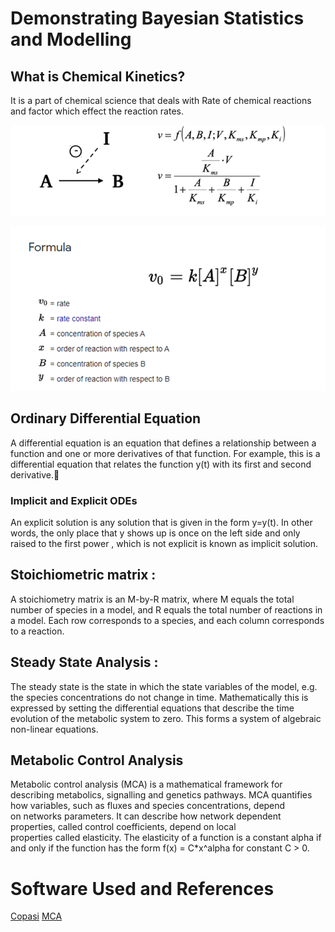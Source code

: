 
# Demonstrating Bayesian Statistics and Modelling 

## What is Chemical Kinetics?

It is a part of chemical science that deals with Rate of chemical reactions and factor which effect the reaction rates.

![A Gives B](https://github.com/Rahul-Ganesan/Bioinformatics-and-Biological-Systems/blob/09b0cc740e373a5e58892e7bc813b51358c5059d/Bayesian%20Statistics%20and%20Modelling/One.png)

   ![Rate Law](https://github.com/Rahul-Ganesan/Bioinformatics-and-Biological-Systems/blob/34bc12d01edeb87b3ec4fbb1f0983e00d54b73c3/Bayesian%20Statistics%20and%20Modelling/Two.jpg)


## Ordinary Differential Equation

A differential equation is an equation that defines a relationship 
between a function and one or more derivatives of that function.
For example, this is a differential equation that relates the function y(t) with its first and second derivative.

### Implicit and Explicit ODEs

An explicit solution is any solution that is given in the form y=y(t). In other words, the only place that y shows up is once on the left side and only raised to the first power , which is not explicit is known as implicit solution.

## Stoichiometric matrix :

A stoichiometry matrix is an M-by-R matrix, where M equals the total number of species in a model, and R equals the total number of reactions in a model. Each row corresponds to a species, and each column corresponds to a reaction.

## Steady State Analysis :

The steady state is the state in which the state variables of the model, e.g. the species concentrations do not change in time. Mathematically this is expressed by setting the differential equations that describe the time evolution of the metabolic system to zero. This forms a system of algebraic non-linear equations.

## Metabolic Control Analysis

Metabolic control analysis (MCA) is a mathematical framework for describing metabolics, signalling and genetics pathways. MCA quantifies how variables, such as fluxes and species concentrations, depend on networks parameters. It can describe how network dependent properties, called control coefficients, depend on local properties called elasticity. The elasticity of a function is a constant alpha if and only if the function has the form f(x) = C*x^alpha for constant C > 0.

# Software Used and References

[Copasi](https://copasi.org/)
[MCA](https://www.ncbi.nlm.nih.gov/pmc/articles/PMC2447884/)
